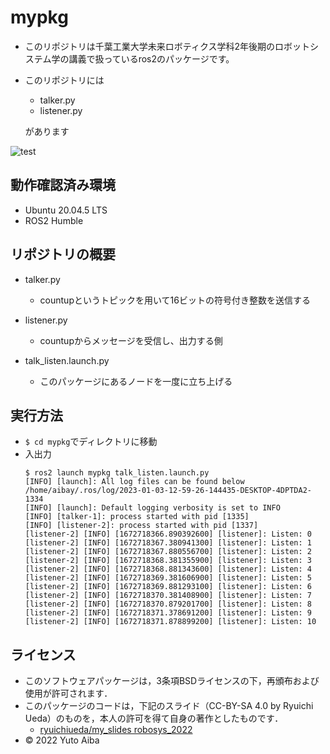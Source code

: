 # mypkg
  * このリポジトリは千葉工業大学未来ロボティクス学科2年後期のロボットシステム学の講義で扱っているros2のパッケージです。
  * このリポジトリには
    * talker.py
    * listener.py

    があります

![test](https://github.com/aiba0921/mypkg/actions/workflows/test.yml/badge.svg)
## 動作確認済み環境
  * Ubuntu 20.04.5 LTS
  * ROS2 Humble

## リポジトリの概要
  * talker.py
    * countupというトピックを用いて16ビットの符号付き整数を送信する
    
  * listener.py
    * countupからメッセージを受信し、出力する側
  
  * talk_listen.launch.py
    * このパッケージにあるノードを一度に立ち上げる
    
## 実行方法
  * ````$ cd mypkg````でディレクトリに移動
  * 入出力
    ````
    $ ros2 launch mypkg talk_listen.launch.py
    [INFO] [launch]: All log files can be found below /home/aibay/.ros/log/2023-01-03-12-59-26-144435-DESKTOP-4DPTDA2-1334
    [INFO] [launch]: Default logging verbosity is set to INFO
    [INFO] [talker-1]: process started with pid [1335]
    [INFO] [listener-2]: process started with pid [1337]
    [listener-2] [INFO] [1672718366.890392600] [listener]: Listen: 0
    [listener-2] [INFO] [1672718367.380941300] [listener]: Listen: 1
    [listener-2] [INFO] [1672718367.880556700] [listener]: Listen: 2
    [listener-2] [INFO] [1672718368.381355900] [listener]: Listen: 3
    [listener-2] [INFO] [1672718368.881343600] [listener]: Listen: 4
    [listener-2] [INFO] [1672718369.381606900] [listener]: Listen: 5
    [listener-2] [INFO] [1672718369.881293100] [listener]: Listen: 6
    [listener-2] [INFO] [1672718370.381408900] [listener]: Listen: 7
    [listener-2] [INFO] [1672718370.879201700] [listener]: Listen: 8
    [listener-2] [INFO] [1672718371.378691200] [listener]: Listen: 9
    [listener-2] [INFO] [1672718371.878899200] [listener]: Listen: 10

## ライセンス
  * このソフトウェアパッケージは，3条項BSDライセンスの下，再頒布および使用が許可されます．
  * このパッケージのコードは，下記のスライド（CC-BY-SA 4.0 by Ryuichi Ueda）のものを，本人の許可を得て自身の著作としたものです．
      * [ryuichiueda/my_slides robosys_2022](https://github.com/ryuichiueda/my_slides/tree/master/robosys_2022)
  * © 2022 Yuto Aiba
